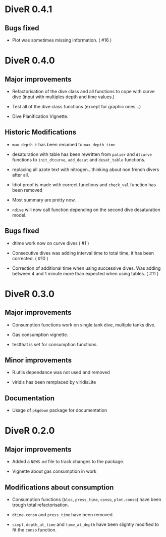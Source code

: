 # DiveR 0.4.1

## Bugs fixed

* Plot was sometimes missing information. ( #16 )

# DiveR 0.4.0

## Major improvements

* Refactorisation of the dive class and all functions to cope with curve dive (input with multiples depth and time values.)

* Test all of the dive class functions (except for graphic ones...)

* Dive Planification Vignette.

## Historic Modifications

* `max_depth_t` has been renamed to `max_depth_time`

* desaturation with table has been rewritten from `palier` and `dtcurve` functions to `ìnit_dtcurve`, `add_desat` and `desat_table` functions. 

* replacing all azote text with nitrogen...thinking about non french divers after all.

* Idiot proof is made with correct functions and `check_val` function has been removed

* Most summary are pretty now.

* `ndive` will now call function depending on the second dive desaturation model.

## Bugs fixed

* dtime work now on curve dives ( #1 )

* Consecutive dives was adding interval time to total time, it has been corrected. ( #10 )

* Correction of additional time when using successive dives. Was adding between 4 and 1 minute more than expected when using tables. ( #11 )

# DiveR 0.3.0

## Major improvements

* Consumption functions work on single tank dive, multiple tanks dive.

* Gas consumption vignette.

* testthat is set for consumption functions.

## Minor improvements

* R.utils dependance was not used and removed

* viridis has been remplaced by viridisLite

## Documentation

* Usage of `pkgdown` package for documentation

# DiveR 0.2.0

## Major improvements

* Added a `NEWS.md` file to track changes to the package.

* Vignette about gas consumption in work

## Modifications about consumption

* Consumption functions (`bloc`, `press_time`, `conso`, `plot.conso`) have been trough total refactorisation. 

* `dtime.conso` and `press_time` have been removed. 

* `simpl`, `depth_at_time` and `time_at_depth` have been slightly modified to fit the `conso` function.

